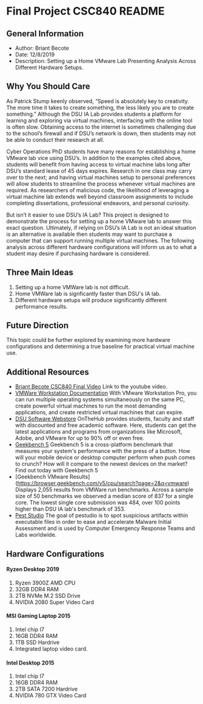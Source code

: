 # Final Project CSC840 README
  
## General Information  
- Author: Briant Becote  
- Date: 12/8/2019  
- Description: Setting up a Home VMware Lab Presenting Analysis Across Different Hardware Setups.  
  
## Why You Should Care
As Patrick Stump keenly observed, “Speed is absolutely key to creativity. The more time it takes to create something, the less likely you are to create something.”  Although the DSU IA Lab provides students a platform for learning and exploring via virtual machines, interfacing with the online tool is often slow.  Obtaining access to the internet is sometimes challenging due to the school’s firewall and if DSU’s network is down, then students may not be able to conduct their research at all.  
  
Cyber Operations PhD students have many reasons for establishing a home VMware lab vice using DSU’s.  In addition to the examples cited above, students will benefit from having access to virtual machine labs long after DSU’s standard lease of 45 days expires.  Research in one class may carry over to the next; and having virtual machines setup to personal preferences will allow students to streamline the process whenever virtual machines are required.  As researchers of malicious code, the likelihood of leveraging a virtual machine lab extends well beyond classroom assignments to include completing dissertations, professional endeavors, and personal curiosity.
  
But isn’t it easier to use DSU’s IA Lab?  This project is designed to demonstrate the process for setting up a home VMware lab to answer this exact question.  Ultimately, if relying on DSU’s IA Lab is not an ideal situation is an alternative is available then students may want to purchase a computer that can support running multiple virtual machines.  The following analysis across different hardware configurations will inform us as to what a student may desire if purchasing hardware is considered.
  
## Three Main Ideas
1. Setting up a home VMWare lab is not difficult.
1. Home VMWare lab is signficantly faster than DSU's IA lab.
2. Different hardware setups will produce significantly different performance results.

## Future Direction
This topic could be further explored by examining more hardware configurations and determining a true baseline for practical virtual machine use.

## Additional Resources
- [Briant Becote CSC840 Final Video](https://youtu.be/q_f4GERLS9w) Link to the youtube video.
- [VMWare Workstation Documentation](https://docs.vmware.com/en/VMware-Workstation-Pro/index.html) With VMware Workstation Pro, you can run multiple operating systems simultaneously on the same PC, create powerful virtual machines to run the most demanding applications, and create restricted virtual machines that can expire.
- [DSU Software Webstore](https://dsu.onthehub.com/) OnTheHub provides students, faculty and staff with discounted and free academic software.  Here, students can get the latest applications and programs from organizations like Microsoft, Adobe, and VMware for up to 90% off or even free. 
- [Geekbench 5](https://www.geekbench.com/) Geekbench 5 is a cross-platform benchmark that measures your system's performance with the press of a button. How will your mobile device or desktop computer perform when push comes to crunch? How will it compare to the newest devices on the market? Find out today with Geekbench 5
- [Geekbench VMware Results] (https://browser.geekbench.com/v5/cpu/search?page=2&q=vmware) Displays 2,055 results from VMWare run benchmarks.  Across a sample size of 50 benchmarks we observed a median score of 837 for a single core.  The lowest single core submission was 484, over 100 points higher than DSU IA lab's benchmark of 353.
- [Pest Studio](https://www.winitor.com/) The goal of pestudio is to spot suspicious artifacts within executable files in order to ease and accelerate Malware Initial Assessment and is used by Computer Emergency Response Teams and Labs worldwide.

## Hardware Configurations
#### Ryzen Desktop 2019
1. Ryzen 3900Z AMD CPU
2. 32GB DDR4 RAM
3. 2TB NVMe M.2 SSD Drive
4. NVIDIA 2080 Super Video Card

#### MSI Gaming Laptop 2015
1. Intel chip I7
2. 16GB DDR4 RAM 
3. 1TB SSD Hardrive
4. Integrated laptop video card.

#### Intel Desktop 2015
1. Intel chip I7 
2. 16GB DDR4 RAM 
3. 2TB SATA 7200 Hardrive
4. NVIDIA 780 GTX Video Card



